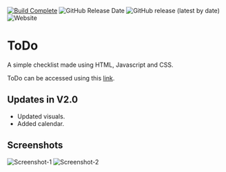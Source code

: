 [![Build Complete](https://img.shields.io/badge/build-passing-brightgreen)](https://todo.admbot.repl.co/)
![GitHub Release Date](https://img.shields.io/github/release-date/adm410/ToDo)
![GitHub release (latest by date)](https://img.shields.io/github/v/release/adm410/ToDo)
![Website](https://img.shields.io/website?url=https%3A%2F%2Ftodo.admbot.repl.co%2F)

# ToDo

A simple checklist made using HTML, Javascript and CSS.

ToDo can be accessed using this [link](https://todo.admbot.repl.co).

## Updates in V2.0

- Updated visuals.
- Added calendar.

## Screenshots

![Screenshot-1](https://user-images.githubusercontent.com/90643958/158988817-43bd00cd-6fdd-4229-8b6c-a160496322ea.png)
![Screenshot-2](https://user-images.githubusercontent.com/90643958/158988825-fcaad7c6-83b6-4e5f-9ed3-a6e348e750f6.png)